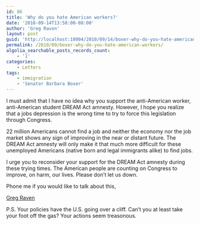 ```yaml
---
id: 86
title: 'Why do you hate American workers?'
date: '2010-09-14T13:58:00-08:00'
author: 'Greg Raven'
layout: post
guid: 'http://localhost:10004/2010/09/14/boxer-why-do-you-hate-american-workers/'
permalink: /2010/09/boxer-why-do-you-hate-american-workers/
algolia_searchable_posts_records_count:
    - '1'
categories:
    - Letters
tags:
    - immigration
    - 'Senator Barbara Boxer'
---
```


I must admit that I have no idea why you support the anti-American worker, anti-American student DREAM Act amnesty. However, I hope you realize that a jobs depression is the wrong time to try to force this legislation through Congress.  
  
22 million Americans cannot find a job and neither the economy nor the job market shows any sign of improving in the near or distant future. The DREAM Act amnesty will only make it that much more difficult for these unemployed Americans (native born and legal immigrants alike) to find jobs.

I urge you to reconsider your support for the DREAM Act amnesty during these trying times. The American people are counting on Congress to improve, on harm, our lives. Please don’t let us down.

Phone me if you would like to talk about this,

[Greg Raven](https://www.gregraven.org/)

P.S. Your policies have the U.S. going over a cliff. Can’t you at least take your foot off the gas? Your actions seem treasonous.